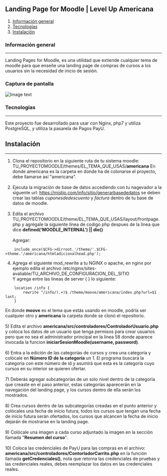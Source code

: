 ## Landing Page for Moodle | Level Up Americana
1. [Información general](#informacion-general)
3. [Tecnologías](#tecnologías)
3. [Instalación](#instalación)
### Información general
***
Landing Pages for Moodle, es una utilidad que extiende cualquier tema de moodle para que enseñe una landing page de compras de cursos a los usuarios sin la necesidad de inicio de sesión.
### Captura de pantalla
![Image text](https://cec.americana.edu.co/theme/moove/americana/src/vistas/img/readmeimage.png)
### Tecnologías
***
Este proyecto fue desarrollado para usar con Nginx, php7 y utiliza PostgreSQL, y utiliza la pasarela de Pagos PayU.

## Instalación
***
1) Clona el repositorio en la siguiente ruta de tu sistema moodle: TU_PROYECTOMOODLE/themes/EL_TEMA_QUE_USAS/**americana**  En donde americana es la carpeta en donde ha de colonarse el proyecto, debe llamarse así "americana".<br><br>
2) Ejecuta la migración de base de datos accediendo con tu nagevador a la siguente url: https://mistio.com/info/sitio/generarbasededatos  se deben crear las tablas *cuponesdedescuento* y *factura* dentro de tu base de datos de moodle.<br><br>
3) Edita el archivo  TU_PROYECTOMOODLE/theme/EL_TEMA_QUE_USAS/layout/frontpage.php y agrégale la siguiente línea de codigo php despues de la linea que dice **defined('MOODLE_INTERNAL') || die()** <br><br>
Agregar:<br>
```
	include_once($CFG->dirroot.'/theme/'.$CFG->theme.'/americana/htmladicionalhead.php');
```
4) Agrega el siguiente mod_rewrite a tu NGINX o apache, en nginx por ejemplo edita el archivo /etc/nginx/sites-avaliable/TU_ARCHIVO_DE_CONFIGURACION_DEL_SITIO<br>
Y agrega entre las lineas de server { }  lo siguiente:

```
	location /info {
  		rewrite ^/info/(.+)$ /theme/moove/americana/index.php?url=$1 last;
	}
```
En donde **moove** es el tema que estás usando en moodle, podría ser cualquier otro y **americana** la carpeta donde se clonó el repositorio.<br><br>
5) Edita el archivo **americana/src/controladores/ControladorUsuario.php** y coloca los datos de un usuario que tenga permisos para crear usuarios pero que no sea el administrador principal en la linea 58 donde aparece invocada la funcion **iniciarSesionMoodle(username, password)**. <br><br>
6) Entra a la edición de las categorías de cursos y crea una categoría y colócale en **Número ID de la categoría** un 1. El programa buscará la categoria con este número de id y asumirá que esta es la categoría cuyo cursos en su interior se quieren ofertar.<br><br>
7) Deberás agregar subcategorías de un solo nivel dentro de la categoría que creaste en el paso anterior, estas categorías aparecerán en la navegación del landing page, y los cursos dentro de ella serán los mostrados.<br><br>
8) Crea cursos dentro de las subcategorías creadas en el punto anterior y colócales una fecha de inicio futura, todos los cursos que tengan una fecha de inicio futura serán ofertados, los cursos que alcancen la fecha de inicio dejarán de mostrarse en la landing page.<br><br>
9) Colócale una imagen a cada curso adjuntado la imagen en la sección llamada "**Resumen del curso**".<br><br>
10) Coloca las credenciales de PayU para las compras en el archivo: **americana/src/controladores/ContorladorCarrito.php** en la función llamada **getCredenciales()**, nota que retorna las credenciales de pruebas y las credenciales reales, debes reemplazar los datos en las credenciales reales.<br><br>


